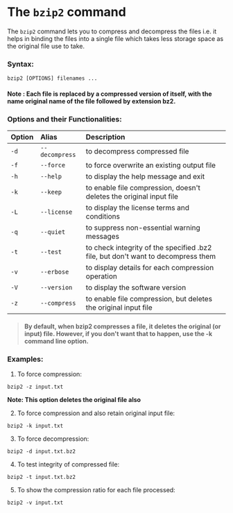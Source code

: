# The `bzip2` command

The `bzip2` command lets you to compress and decompress the files i.e. it helps in binding the files into a single file which takes less storage space as the original file use to take.

### Syntax:

```
bzip2 [OPTIONS] filenames ...
```

#### Note : Each file is replaced by a compressed version of itself, with the name original name of the file followed by extension bz2.

### Options and their Functionalities:

|**Option**   |**Alias**   |**Description**   |
|:---|:---|:---|
|`-d`|`--decompress`|to decompress compressed file|
|`-f`|`--force`|to force overwrite an existing output file|
|`-h`|`--help`|to display the help message and exit|
|`-k`|`--keep`|to enable file compression, doesn't deletes the original input file|
|`-L`|`--license`|to display the license terms and conditions|
|`-q`|`--quiet`|to suppress non-essential warning messages|
|`-t`|`--test`|to check integrity of the specified .bz2 file, but don't want to decompress them|
|`-v`|`--erbose`|to display details for each compression operation|
|`-V`|`--version`|to display the software version|
|`-z`|`--compress`|to enable file compression, but deletes the original input file|


> #### By default, when bzip2 compresses a file, it deletes the original (or input) file. However, if you don't want that to happen, use the -k command line option.

### Examples:

1. To force compression:
```
bzip2 -z input.txt
```
**Note: This option deletes the original file also**

2. To force compression and also retain original input file:
```
bzip2 -k input.txt
```

3. To force decompression: 
```
bzip2 -d input.txt.bz2
```

4. To test integrity of compressed file: 
```
bzip2 -t input.txt.bz2
```

5. To show the compression ratio for each file processed:
``` 
bzip2 -v input.txt
```
